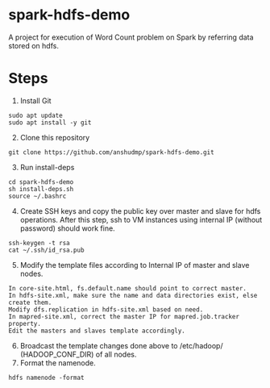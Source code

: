 # spark-hdfs-demo
A project for execution of Word Count problem on Spark by referring data stored on hdfs.

# Steps
1. Install Git
```
sudo apt update
sudo apt install -y git
```
2. Clone this repository
```
git clone https://github.com/anshudmp/spark-hdfs-demo.git
```
3. Run install-deps
```
cd spark-hdfs-demo
sh install-deps.sh
source ~/.bashrc
```
4. Create SSH keys and copy the public key over master and slave for hdfs operations. After this step, ssh to VM instances using internal IP (without password) should work fine.
```
ssh-keygen -t rsa
cat ~/.ssh/id_rsa.pub
```
5. Modify the template files according to Internal IP of master and slave nodes.
```
In core-site.html, fs.default.name should point to correct master.
In hdfs-site.xml, make sure the name and data directories exist, else create them.
Modify dfs.replication in hdfs-site.xml based on need.
In mapred-site.xml, correct the master IP for mapred.job.tracker property.
Edit the masters and slaves template accordingly.
```
6. Broadcast the template changes done above to /etc/hadoop/ (HADOOP_CONF_DIR) of all nodes.
7. Format the namenode.
```
hdfs namenode -format
```
